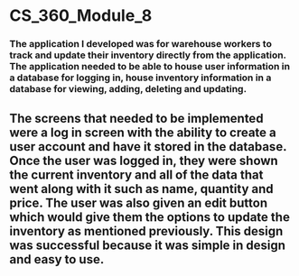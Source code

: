 # CS_360_Module_8

### The application I developed was for warehouse workers to track and update their inventory directly from the application. The application needed to be able to house user information in a database for logging in, house inventory information in a database for viewing, adding, deleting and updating.

## The screens that needed to be implemented were a log in screen with the ability to create a user account and have it stored in the database. Once the user was logged in, they were shown the current inventory and all of the data that went along with it such as name, quantity and price. The user was also given an edit button which would give them the options to update the inventory as mentioned previously. This design was successful because it was simple in design and easy to use.

###

